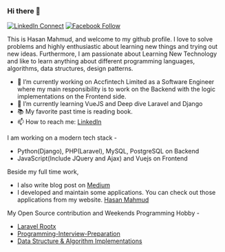 ### Hi there 👋

[![LinkedIn Connect](https://img.shields.io/badge/%20-Connect-black?color=14171A&labelColor=212121&logo=linkedin&logoColor=ffffff)](https://www.linkedin.com/in/codemechanix/)
[![Facebook Follow](https://img.shields.io/badge/%20-Connect-black?color=14171A&labelColor=1976d2&logo=facebook&logoColor=ffffff)](https://www.facebook.com/codemechanix/)

This is Hasan Mahmud, and welcome to my github profile. I love to solve problems and highly enthusiastic about learning new things and trying out new ideas. Furthermore, I am passionate about Learning New Technology and like to learn anything about different programming languages, algorithms, data structures, design patterns.

- 🔭 I’m currently working on Accfintech Limited as a Software Engineer where my main responsibility is to work on the Backend with the logic implementations on the Frontend side.
- 🌱 I’m currently learning VueJS and Deep dive Laravel and Django
- 📚 My favorite past time is reading book.
- 📫 How to reach me: [LinkedIn](https://www.linkedin.com/in/codemechanix/)

I am working on a modern tech stack -
- Python(Django), PHP(Laravel), MySQL, PostgreSQL on Backend
- JavaScript(Include JQuery and Ajax) and Vuejs on Frontend

Beside my full time work,
- I also write blog post on [Medium](https://medium.com/@codemechanix)
- I developed and maintain some applications. You can check out those applications from my website. [Hasan Mahmud](https://codemechanix.github.io/Home/)

My Open Source contribution and Weekends Programming Hobby -
- [Laravel Rootx](https://github.com/Laravel-RootX)
- [Programming-Interview-Preparation](https://github.com/Programming-Interview-Preparation)
- [Data Structure & Algorithm Implementations](https://github.com/Algo-Archive)
<!--
<p align="center"> <img src="https://github-readme-stats.vercel.app/api?username=codemechanix&show_icons=true" alt="codemechanix" /> </h1>

- 👯 I’m looking to collaborate on ...
- 🤔 I’m looking for help with ...
- 💬 Ask me about ...
- 😄 Pronouns: ...
- ⚡ Fun fact: ...
-->
